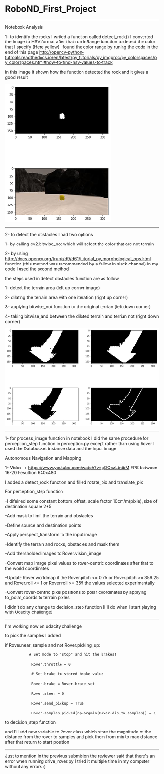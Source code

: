 # RoboND_First_Project
---------------------------------------------

Notebook Analysis

1- to identify the rocks I writed a function called detect_rock() I converted the image to HSV format after that run inRange function to detect the color that I specify (Here yellow) I found the color range by runing the code in the end of this page http://opencv-python-tutroals.readthedocs.io/en/latest/py_tutorials/py_imgproc/py_colorspaces/py_colorspaces.html#how-to-find-hsv-values-to-track

in this image it shown how the function detected the rock and it gives a good result

![Detect Rocks](https://github.com/JafarAbdi/RoboND_First_Project/blob/master/detect_rocks.png?raw=true)

---------------------------------------------

2- to detect the obstacles I had two options 

   1- by calling cv2.bitwise_not which will select the color that are not terrain 

   2- by using http://docs.opencv.org/trunk/d9/d61/tutorial_py_morphological_ops.html function (this method was recommended by a fellow in slack channel)
   in my code I used the second method

the steps used in detect obstacles function are as follow 

   1- detect the terrain area (left up corner image)

   2- dilating the terrain area with one iteration (right up corner)

   3- applying bitwise_not function to the original terrian (left down corner)

   4- taking bitwise_and between the dilated terrain and terrian not (right down corner)

![Detect Obstacles](https://github.com/JafarAbdi/RoboND_First_Project/blob/master/detect_obstacle.png?raw=true)


---------------------------------------------

1- for process_image function in notebook I did the same procedure for perception_step function in perception.py except rather than using Rover I used the Databucket instance data and the input image

Autonomous Navigation and Mapping

1- Video -> https://www.youtube.com/watch?v=gOOxzLtntbM
   FPS between 16-20
   Resultion 640x480

I added a detect_rock function and filled rotate_pix and translate_pix

For perception_step function 

-I difeined some constant bottom_offset, scale factor 10cm/m(pixle), size of destination square 2*5

-Add mask to limit the terrain and obstacles

-Define source and destination points

-Apply perspect_transform to the input image

-Identify the terrain and rocks, obstacles and mask them

-Add thersholded images to Rover.vision_image

-Convert map image pixel values to rover-centric coordinates after that to the world coordinates

-Update Rover.worldmap if the Rover.pitch <= 0.75 or Rover.pitch >= 359.25 and Rover.roll <= 1 or Rover.roll >= 359 the values selected experimentally

-Convert rover-centric pixel positions to polar coordinates by applying to_polar_coords to terrain pixles

I didn't do any change to decision_step function (I'll do when I start playing with Udacity challenge)

---------------------------------------------

I'm working now on udacity challenge 

to pick the samples I added 

if Rover.near_sample and not Rover.picking_up:

               # Set mode to "stop" and hit the brakes!

                Rover.throttle = 0
                
                # Set brake to stored brake value
                
                Rover.brake = Rover.brake_set
                
                Rover.steer = 0
                
                Rover.send_pickup = True
                
                Rover.samples_picked[np.argmin(Rover.dis_to_samples)] = 1


to decision_step function

and I'll add new variable to Rover class which store the magnitude of the distance from the rover to samples and pick them from min to max distance after that return to start position 

------------------------------------------------------

Just to mention in the previous submision the reviewer said that there's an error when running drive_rover.py I tried it multiple time in my computer without any errors :)
